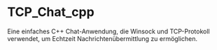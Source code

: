 # TCP_Chat_cpp
 Eine einfaches C++ Chat-Anwendung, die Winsock und TCP-Protokoll verwendet, um Echtzeit Nachrichtenübermittlung zu ermöglichen.
